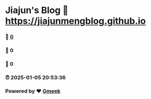 # Jiajun's Blog :link: https://jiajunmengblog.github.io 
### :page_facing_up: [0](https://jiajunmengblog.github.io/tag.html) 
### :speech_balloon: 0 
### :hibiscus: 0 
### :alarm_clock: 2025-01-05 20:53:36 
### Powered by :heart: [Gmeek](https://github.com/Meekdai/Gmeek)
